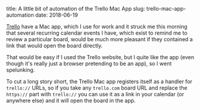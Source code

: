 title: A little bit of automation of the Trello Mac App
slug: trello-mac-app-automation
date: 2018-06-19


[Trello](https://www.trello.com) have a Mac app, which I use for work and it struck me this morning that several recurring calendar events I have, which exist to remind me to review a particular board, would be much more pleasant if they contained a link that would open the board directly.

That would be easy if I used the Trello website, but I quite like the app (even though it's really just a browser pretending to be an app), so I went spelunking.

To cut a long story short, the Trello Mac app registers itself as a handler for `trello://` URLs, so if you take any `trello.com` board URL and replace the `https://` part with `trello://` you can use it as a link in your calendar (or anywhere else) and it will open the board in the app.
